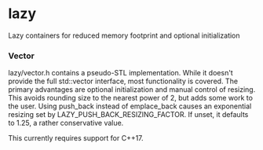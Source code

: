 # lazy
Lazy containers for reduced memory footprint and optional initialization

### Vector

lazy/vector.h contains a pseudo-STL implementation. While it doesn't provide the full std::vector interface, most functionality is covered.
The primary advantages are optional initialization and manual control of resizing. This avoids rounding size to the nearest power of 2, but adds some work to the user.
Using push_back instead of emplace_back causes an exponential resizing set by LAZY_PUSH_BACK_RESIZING_FACTOR. If unset, it defaults to 1.25, a rather conservative value.

This currently requires support for C++17.
